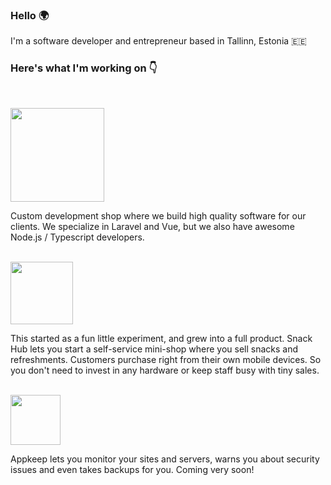 ### Hello 🌍

I'm a software developer and entrepreneur based in Tallinn, Estonia 🇪🇪


### Here's what I'm working on 👇

<br>

<a href="https://swiftmade.co"><img src="https://swiftmade.co/images/logo.svg" width="150" /></a>

Custom development shop where we build high quality software for our clients. We specialize in Laravel and Vue, but we also have awesome Node.js / Typescript developers. 


<br>
<a href="https://snackhub.eu"><img src="https://snackhub.eu/images/snackhub.svg" width="100" /></a>

This started as a fun little experiment, and grew into a full product. Snack Hub lets you start a self-service mini-shop where you sell snacks and refreshments. Customers purchase right from their own mobile devices. So you don't need to invest in any hardware or keep staff busy with tiny sales.

<br>
<a href="https://appkeep.co"><img src="https://appkeep.co/images/logo.svg" width="80" /></a>

Appkeep lets you monitor your sites and servers, warns you about security issues and even takes backups for you. Coming very soon!

